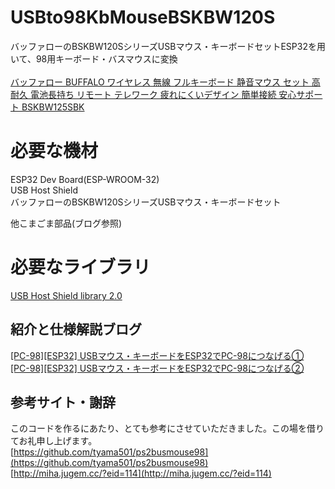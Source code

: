 # USBto98KbMouseBSKBW120S
 バッファローのBSKBW120SシリーズUSBマウス・キーボードセットESP32を用いて、98用キーボード・バスマウスに変換<br><br>
 [バッファロー BUFFALO ワイヤレス 無線 フルキーボード 静音マウス セット 高耐久 電池長持ち リモート テレワーク 疲れにくいデザイン 簡単接続 安心サポート BSKBW125SBK ](https://amzn.to/48szLZN)<br>
 
# 必要な機材
 ESP32 Dev Board(ESP-WROOM-32)<br>
 USB Host Shield<br>
 バッファローのBSKBW120SシリーズUSBマウス・キーボードセット<br>

 他こまごま部品(ブログ参照)

# 必要なライブラリ
[USB Host Shield library 2.0](https://github.com/felis/USB_Host_Shield_2.0)


## 紹介と仕様解説ブログ
[[PC-98][ESP32] USBマウス・キーボードをESP32でPC-98につなげる①](https://androiphone.uvs.jp/?p=4136)<br>
[[PC-98][ESP32] USBマウス・キーボードをESP32でPC-98につなげる②](https://androiphone.uvs.jp/?p=4157)

## 参考サイト・謝辞
このコードを作るにあたり、とても参考にさせていただきました。この場を借りてお礼申し上げます。<br>
[https://github.com/tyama501/ps2busmouse98](https://github.com/tyama501/ps2busmouse98)<br>
[http://miha.jugem.cc/?eid=114](http://miha.jugem.cc/?eid=114)

